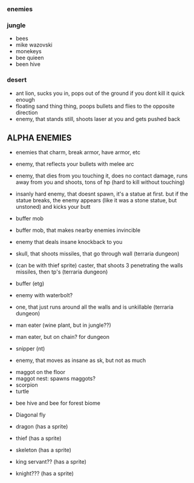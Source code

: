 ### enemies

### jungle

* bees
* mike wazovski
* monekeys
* bee quieen
* been hive

### desert

* ant lion, sucks you in, pops out of the ground if you dont kill it quick enough
* floating sand thing thing, poops bullets and flies to the opposite direction
* enemy, that stands still, shoots laser at you and gets pushed back

## ALPHA ENEMIES

* enemies that charm, break armor, have armor, etc

* enemy, that reflects your bullets with melee arc

* enemy, that dies from you touching it, does no contact damage, 
 runs away from you and shoots, tons of hp (hard to kill without touching)
 
* insanly hard enemy, that doesnt spawn, it's a statue at first. but if the statue breaks, the enemy appears (like it was a stone statue, but unstoned) and kicks your butt
 
* buffer mob
* buffer mob, that makes nearby enemies invincible 
* enemy that deals insane knockback to you
* skull, that shoots missiles, that go through wall (terraria dungeon)
* (can be with thief sprite) caster, that shoots 3 penetrating the walls missiles, then tp's (terraria dungeon)
* buffer (etg)
* enemy with waterbolt?
* one, that just runs around all the walls and is unkillable (terraria dungeon)
* man eater (wine plant, but in jungle??)
* man eater, but on chain? for dungeon
* snipper (nt)
* enemy, that moves as insane as sk, but not as much

+ maggot on the floor
+ maggot nest: spawns maggots?
+ scorpion
+ turtle

* bee hive and bee for forest biome
* Diagonal fly

* dragon (has a sprite)
* thief (has a sprite)
* skeleton (has a sprite)
* king servant?? (has a sprite)
* knight??? (has a sprite)
